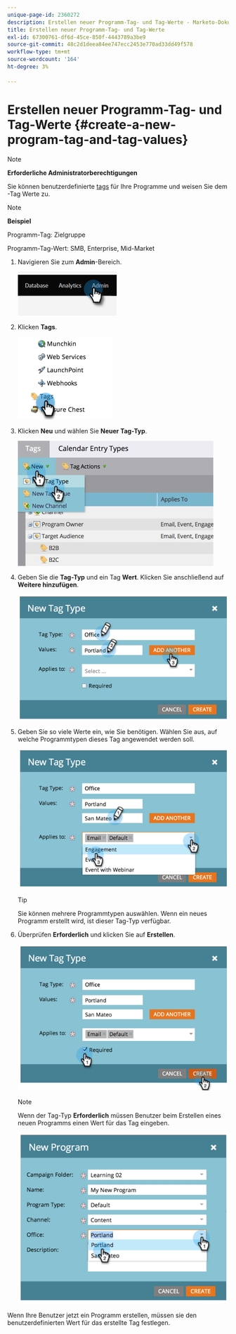 ```yaml
---
unique-page-id: 2360272
description: Erstellen neuer Programm-Tag- und Tag-Werte - Marketo-Dokumente - Produktdokumentation
title: Erstellen neuer Programm-Tag- und Tag-Werte
exl-id: 67300761-df6d-45ce-850f-4443789a3be9
source-git-commit: 48c2d1deea84ee747ecc2453e770ad33dd49f578
workflow-type: tm+mt
source-wordcount: '164'
ht-degree: 3%

---
```


# Erstellen neuer Programm-Tag- und Tag-Werte {#create-a-new-program-tag-and-tag-values}

>[!NOTE]
>
>**Erforderliche Administratorberechtigungen**

Sie können benutzerdefinierte [tags](/help/marketo/product-docs/core-marketo-concepts/programs/working-with-programs/understanding-tags.md) für Ihre Programme und weisen Sie dem -Tag Werte zu.

>[!NOTE]
>
>**Beispiel**
>
>Programm-Tag: Zielgruppe
>
>Programm-Tag-Wert: SMB, Enterprise, Mid-Market

1. Navigieren Sie zum **Admin**-Bereich.

   ![](assets/create-a-new-program-tag-and-tag-values-1.png)

1. Klicken **Tags**.

   ![](assets/create-a-new-program-tag-and-tag-values-2.png)

1. Klicken **Neu** und wählen Sie **Neuer Tag-Typ**.

   ![](assets/create-a-new-program-tag-and-tag-values-3.png)

1. Geben Sie die **Tag-Typ** und ein Tag **Wert**. Klicken Sie anschließend auf **Weitere hinzufügen**.

   ![](assets/create-a-new-program-tag-and-tag-values-4.png)

1. Geben Sie so viele Werte ein, wie Sie benötigen. Wählen Sie aus, auf welche Programmtypen dieses Tag angewendet werden soll.

   ![](assets/create-a-new-program-tag-and-tag-values-5.png)

   >[!TIP]
   >
   >Sie können mehrere Programmtypen auswählen. Wenn ein neues Programm erstellt wird, ist dieser Tag-Typ verfügbar.

1. Überprüfen **Erforderlich** und klicken Sie auf **Erstellen**.

   ![](assets/create-a-new-program-tag-and-tag-values-6.png)

   >[!NOTE]
   >
   >Wenn der Tag-Typ **Erforderlich** müssen Benutzer beim Erstellen eines neuen Programms einen Wert für das Tag eingeben.

   ![](assets/create-a-new-program-tag-and-tag-values-7.png)

Wenn Ihre Benutzer jetzt ein Programm erstellen, müssen sie den benutzerdefinierten Wert für das erstellte Tag festlegen.
